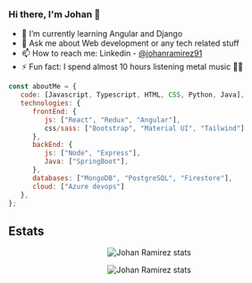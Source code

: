 ### Hi there, I'm Johan 👋

<!--
**johanramirez91/johanramirez91** is a ✨ _special_ ✨ repository because its `README.md` (this file) appears on your GitHub profile.
-->

- 🌱 I’m currently learning Angular and Django
- 💬 Ask me about Web development or any tech related stuff
- 📫 How to reach me: Linkedin - [@johanramirez91](https://www.linkedin.com/in/johanramirezm91/)
- ⚡ Fun fact: I spend almost 10 hours listening metal music 🤘🎵

```javascript
const aboutMe = {
   code: [Javascript, Typescript, HTML, CSS, Python, Java],
   technologies: {
      frontEnd: {
         js: ["React", "Redux", "Angular"],
         css/sass: ["Bootstrap", "Material UI", "Tailwind"]
      },
      backEnd: {
         js: ["Node", "Express"],
         Java: ["SpringBoot"],
      },
      databases: ["MongoDB", "PostgreSQL", "Firestore"],
      cloud: ["Azure devops"]
   },
};
```
## Estats

<p align="center">
    <img align="center" alt="Johan Ramirez stats" src="https://github-readme-stats.vercel.app/api?username=johanramirez91&&show_icons=true&title_color=ffffff&icon_color=bb2acf&text_color=daf7dc&bg_color=151515" />
</p>

<p align="center">
    <img align="center" alt="Johan Ramirez stats" src="https://github-readme-stats.vercel.app/api/top-langs/?username=johanramirez91&&show_icons=true&title_color=ffffff&icon_color=bb2acf&text_color=daf7dc&bg_color=151515" />
</p>
